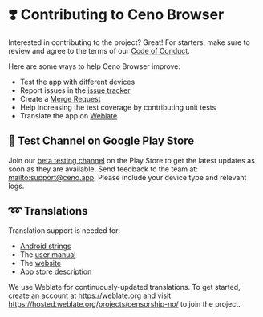 # ❣️ Contributing to Ceno Browser
Interested in contributing to the project? Great! For starters, make sure to review and agree to the terms of our [Code of Conduct](CODE_OF_CONDUCT.md).

Here are some ways to help Ceno Browser improve:
* Test the app with different devices
* Report issues in the [issue tracker](https://gitlab.com/ceno-app/ceno-android/-/issues)
* Create a [Merge Request](https://docs.gitlab.com/user/project/merge_requests/creating_merge_requests/)
* Help increasing the test coverage by contributing unit tests
* Translate the app on [Weblate](https://hosted.weblate.org/projects/censorship-no/)

## 🧪 Test Channel on Google Play Store

Join our [beta testing channel](https://play.google.com/apps/testing/ie.equalit.ceno) on the Play Store to get the latest updates as soon as they are available. Send feedback to the team at: [mailto:support@ceno.app](support@ceno.app). Please include your device type and relevant logs.

## ➿ Translations
Translation support is needed for:
* [Android strings](https://hosted.weblate.org/projects/censorship-no/app/)
* The [user manual](https://hosted.weblate.org/projects/censorship-no/user-manual)
* The [website](https://hosted.weblate.org/projects/censorship-no/website/)
* [App store description](https://hosted.weblate.org/projects/censorship-no/play-store-listing/)

We use Weblate for continuously-updated translations. To get started, create an account at https://weblate.org and visit https://hosted.weblate.org/projects/censorship-no/ to join the project.
